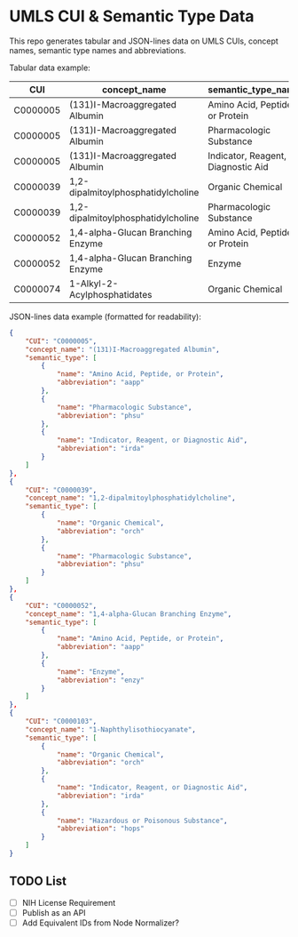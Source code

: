 # UMLS CUI & Semantic Type Data

This repo generates tabular and JSON-lines data on UMLS CUIs, concept names, semantic type names and abbreviations.

Tabular data example:

|CUI      |concept_name                        | semantic_type_name                    | semantic_type_abbreviation |
|---------|------------------------------------|---------------------------------------|----------------------------|
|C0000005 | (131)I-Macroaggregated Albumin     | Amino Acid, Peptide, or Protein       | aapp                       |
|C0000005 | (131)I-Macroaggregated Albumin     | Pharmacologic Substance               | phsu                       |
|C0000005 | (131)I-Macroaggregated Albumin     | Indicator, Reagent, or Diagnostic Aid | irda                       |
|C0000039 | 1,2-dipalmitoylphosphatidylcholine | Organic Chemical                      | orch                       |
|C0000039 | 1,2-dipalmitoylphosphatidylcholine | Pharmacologic Substance               | phsu                       |
|C0000052 | 1,4-alpha-Glucan Branching Enzyme  | Amino Acid, Peptide, or Protein       | aapp                       |
|C0000052 | 1,4-alpha-Glucan Branching Enzyme  | Enzyme                                | enzy                       | 
|C0000074 | 1-Alkyl-2-Acylphosphatidates       | Organic Chemical                      | orch                       |

JSON-lines data example (formatted for readability):

```json
{
    "CUI": "C0000005",
    "concept_name": "(131)I-Macroaggregated Albumin",
    "semantic_type": [
        {
            "name": "Amino Acid, Peptide, or Protein",
            "abbreviation": "aapp"
        },
        {
            "name": "Pharmacologic Substance",
            "abbreviation": "phsu"
        },
        {
            "name": "Indicator, Reagent, or Diagnostic Aid",
            "abbreviation": "irda"
        }
    ]
},
{
    "CUI": "C0000039",
    "concept_name": "1,2-dipalmitoylphosphatidylcholine",
    "semantic_type": [
        {
            "name": "Organic Chemical",
            "abbreviation": "orch"
        },
        {
            "name": "Pharmacologic Substance",
            "abbreviation": "phsu"
        }
    ]
},
{
    "CUI": "C0000052",
    "concept_name": "1,4-alpha-Glucan Branching Enzyme",
    "semantic_type": [
        {
            "name": "Amino Acid, Peptide, or Protein",
            "abbreviation": "aapp"
        },
        {
            "name": "Enzyme",
            "abbreviation": "enzy"
        }
    ]
},
{
    "CUI": "C0000103",
    "concept_name": "1-Naphthylisothiocyanate",
    "semantic_type": [
        {
            "name": "Organic Chemical",
            "abbreviation": "orch"
        },
        {
            "name": "Indicator, Reagent, or Diagnostic Aid",
            "abbreviation": "irda"
        },
        {
            "name": "Hazardous or Poisonous Substance",
            "abbreviation": "hops"
        }
    ]
}
```

## TODO List

- [ ] NIH License Requirement
- [ ] Publish as an API
- [ ] Add Equivalent IDs from Node Normalizer?